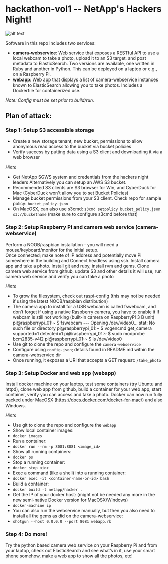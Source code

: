 # hackathon-vol1 -- NetApp's Hackers Night!

![alt text](https://cloud.githubusercontent.com/assets/917241/15464979/702523d0-20d2-11e6-8d88-2b71e30863d5.png "Your Challenge")


Software in this repo includes two services:

* **camera-webservice**: Web service that exposes a RESTful API to use a local webcam to take a photo, upload it to an S3 target, and post metadata to ElasticSearch.  Two versions are available, one written in Ruby and another in Python. This can be deployed on a laptop or e.g., on a Raspberry Pi.
* **webapp**: Web app that displays a list of camera-webservice instances known to ElasticSearch allowing you to take photos.  Includes a Dockerfile for containerized use.

*Note: Config must be set prior to build/run.*

## Plan of attack:

### Step 1: Setup S3 accessible storage
* Create a new storage tenant, new bucket, permissions to allow anonymous read access to the bucket via bucket policies
* Verify success by putting data using a S3 client and downloading it via a web browser

*Hints*

* Get NetApp SGWS system and credentials from the hackers night leaders
  Alternatively you can setup an AWS S3 bucket.
* Recommended S3 clients are S3 browser for Win, and CyberDuck for Mac (CyberDuck won't allow you to set Bucket Policies)
* Manage bucket permissions from your S3 client.  Check repo for sample policy: `bucket_policy.json`
* On MacOSX, can also use s3cmd: `s3cmd setpolicy bucket_policy.json s3://bucketname` (make sure to configure s3cmd before that)

### Step 2: Setup Raspberry Pi and camera web service (camera-webservice)
Perform a NOOB/raspbian installation - you will need a mouse/keyboard/monitor for the initial setup.  
Once connected; make note of IP address and potentially move Pi somewhere in the building and Connect headless using ssh.
Install camera app and take a photo.
Install git and ruby, install rvm and gems. 
Clone camera web service from github, update S3 and other details it will use, run camera web service and verify you can take a photo

*Hints*

* To grow the filesystem, check out raspi-config (this may not be needed if using the latest NOOB/raspbian distribution)
* The camera app to install for a USB webcam is called fswebcam, and don’t forget if using a native Raspberry camera, you have to enable it
     If webcam is still not working (built-in camera on RaspberryPI 3 B unit)
	pi@raspberrypi_01:~ $ fswebcam
	--- Opening /dev/video0...
	stat: No such file or directory
	pi@raspberrypi_01:~ $ vcgencmd get_camera
	supported=1 detected=1
	pi@raspberrypi_01:~ $ sudo modprobe bcm2835-v4l2
	pi@raspberrypi_01:~ $ ls /dev/video0 
* Use git to clone the repo and configure the `camera-webservice`
* Configure using `config.json`; details found in README.md within the camera-webservice dir
* Once running, it exposes a URI that accepts a GET request: `/take_photo`

### Step 3: Setup Docker and web app (webapp)
Install docker machine on your laptop, test some containers (try Ubuntu and httpd), clone web app from github, build a container for your web app, start container, verify you can access and take a photo.
Docker can now run fully packed under MacOSX (https://docs.docker.com/docker-for-mac/) and also Windows.

*Hints*

* Use git to clone the repo and configure the `webapp`
* Show local container images:
 *  `docker images`
* Run a container:
 *  `docker run --rm -p 8081:8081 <image_id>`
* Show all running containers:
 *  `docker ps`
* Stop a running container:
 *  `docker stop <id>`
* Exec a command (like a shell) into a running container:
 *  `docker exec -it <container-name-or-id> bash`
* Build a container:
 *  `docker build -t netapp/hacker .`
* Get the IP of your docker host: (might not be needed any more in the new semi-native Docker version for MacOSX/Windows)
 *  `docker-machine ip`
* You can also run the webservice manually, but then you also need to install all the gems as did on the camera-webservice:
 * `shotgun --host 0.0.0.0 --port 8081 webapp.rb`

### Step 4: Do more!
Try the python based camera web service on your Raspberry Pi and from your laptop, check out ElasticSearch and see what’s in it, use your smart phone somehow, make a web app to show all the photos, etc!
